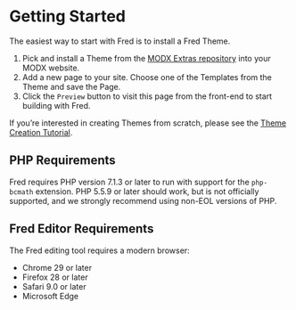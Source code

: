 # Getting Started
The easiest way to start with Fred is to install a Fred Theme. 

1. Pick and install a Theme from the [MODX Extras repository](https://modx.com/extras/browse/?search=fred) into your MODX website.
2. Add a new page to your site. Choose one of the Templates from the Theme and save the Page.
3. Click the `Preview` button to visit this page from the front-end to start building with Fred.

If you’re interested in creating Themes from scratch, please see the [Theme Creation Tutorial](themer/themes.md). 

## PHP Requirements
Fred requires PHP version 7.1.3 or later to run with support for the `php-bcmath` extension. PHP 5.5.9 or later should work, but is not officially supported, and we strongly recommend using non-EOL versions of PHP.

## Fred Editor Requirements
The Fred editing tool requires a modern browser:

- Chrome 29 or later
- Firefox 28 or later
- Safari 9.0 or later
- Microsoft Edge
